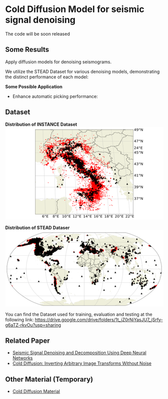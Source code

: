 # Cold Diffusion Model for seismic signal denoising

The code will be soon released

## Some Results
Apply diffusion models for denoising seismograms. 

We utilize the STEAD Dataset for various denoising models, demonstrating the distinct performance of each model:


**Some Possible Application**

- Enhance automatic picking performance:



## Dataset

**Distribution of INSTANCE Dataset**
![image](https://github.com/Daniele-Trappolini/Diffusion-Model-for-Earthquake/blob/main/Images/INSTANCE_dataset.png)

**Distribution of STEAD Dataser**
![image](https://github.com/Daniele-Trappolini/Diffusion-Model-for-Earthquake/blob/main/Images/Stead_dataset.png)

You can find the Dataset used for training, evaluation and testing at the following link: https://drive.google.com/drive/folders/1t_jZ0rNiYasJU7_jSrfy-g6aTZ-rkvOu?usp=sharing

## Related Paper
* [Seismic Signal Denoising and Decomposition Using Deep Neural Networks](https://arxiv.org/abs/1811.02695)
* [Cold Diffusion: Inverting Arbitrary Image Transforms Without Noise](https://arxiv.org/abs/2208.09392)

## Other Material (Temporary)
* [Cold Diffusion Material](https://nimble-capri-8e2.notion.site/Cold-Diffusion-b3a6bdce9c2d4c0097aeb814bb86b2ea?pvs=4)
